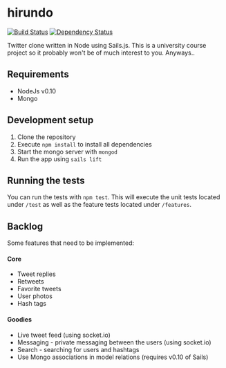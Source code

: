 # hirundo

[![Build Status](https://travis-ci.org/s2gatev/hirundo.png?branch=master)](https://travis-ci.org/s2gatev/hirundo)
[![Dependency Status](https://gemnasium.com/s2gatev/hirundo.png)](https://gemnasium.com/s2gatev/hirundo)

Twitter clone written in Node using Sails.js. This is a university course project so it probably won't be of much interest to you. Anyways..

## Requirements
* NodeJs v0.10
* Mongo

## Development setup
1. Clone the repository
2. Execute `npm install` to install all dependencies
3. Start the mongo server with `mongod`
4. Run the app using `sails lift`

## Running the tests
You can run the tests with `npm test`. This will execute the unit tests located under `/test` as well as the feature tests located under `/features`.

## Backlog
Some features that need to be implemented:

#### Core
* Tweet replies
* Retweets
* Favorite tweets
* User photos
* Hash tags

#### Goodies
* Live tweet feed (using socket.io)
* Messaging - private messaging between the users (using socket.io)
* Search - searching for users and hashtags
* Use Mongo associations in model relations (requires v0.10 of Sails)
